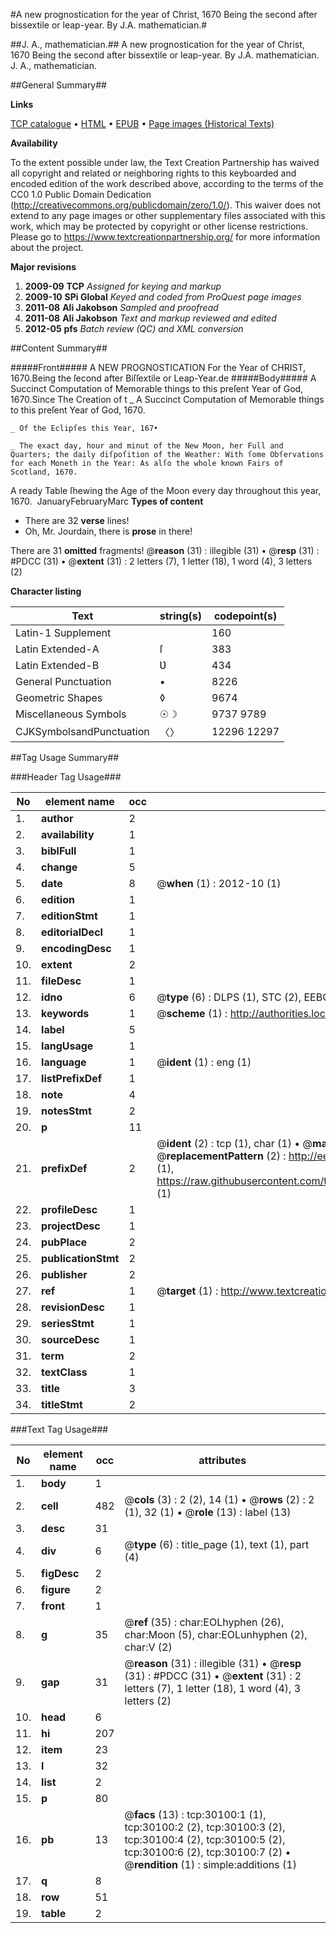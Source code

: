 #A new prognostication for the year of Christ, 1670 Being the second after bissextile or leap-year. By J.A. mathematician.#

##J. A., mathematician.##
A new prognostication for the year of Christ, 1670 Being the second after bissextile or leap-year. By J.A. mathematician.
J. A., mathematician.

##General Summary##

**Links**

[TCP catalogue](http://www.ota.ox.ac.uk/tcp/)  • 
[HTML](http://tei.it.ox.ac.uk/tcp/Texts-HTML/free/A23/A23836.html)  • 
[EPUB](http://tei.it.ox.ac.uk/tcp/Texts-EPUB/free/A23/A23836.epub) • 
[Page images (Historical Texts)](https://historicaltexts.jisc.ac.uk/eebo-99825714e)

**Availability**

To the extent possible under law, the Text Creation Partnership has waived all copyright and related or neighboring rights to this keyboarded and encoded edition of the work described above, according to the terms of the CC0 1.0 Public Domain Dedication (http://creativecommons.org/publicdomain/zero/1.0/). This waiver does not extend to any page images or other supplementary files associated with this work, which may be protected by copyright or other license restrictions. Please go to https://www.textcreationpartnership.org/ for more information about the project.

**Major revisions**

1. __2009-09__ __TCP__ *Assigned for keying and markup*
1. __2009-10__ __SPi Global__ *Keyed and coded from ProQuest page images*
1. __2011-08__ __Ali Jakobson__ *Sampled and proofread*
1. __2011-08__ __Ali Jakobson__ *Text and markup reviewed and edited*
1. __2012-05__ __pfs__ *Batch review (QC) and XML conversion*

##Content Summary##

#####Front#####
A NEW PROGNOSTICATION For the Year of CHRIST, 1670.Being the ſecond after Biſſextile or Leap-Year.de
#####Body#####
A Succinct Computation of Memorable things to this preſent Year of God, 1670.Since
The Creation of t
    _ A Succinct Computation of Memorable things to this preſent Year of God, 1670.

    _ Of the Eclipſes this Year, 167•

    _ The exact day, hour and minut of the New Moon, her Full and Quarters; the daily diſpoſition of the Weather: With ſome Obſervations for each Moneth in the Year: As alſo the whole known Fairs of Scotland, 1670.
A ready Table ſhewing the Age of the Moon every day throughout this year, 1670.  JanuaryFebruaryMarc
**Types of content**

  * There are 32 **verse** lines!
  * Oh, Mr. Jourdain, there is **prose** in there!

There are 31 **omitted** fragments! 
 @__reason__ (31) : illegible (31)  •  @__resp__ (31) : #PDCC (31)  •  @__extent__ (31) : 2 letters (7), 1 letter (18), 1 word (4), 3 letters (2)

**Character listing**


|Text|string(s)|codepoint(s)|
|---|---|---|
|Latin-1 Supplement| |160|
|Latin Extended-A|ſ|383|
|Latin Extended-B|Ʋ|434|
|General Punctuation|•|8226|
|Geometric Shapes|◊|9674|
|Miscellaneous Symbols|☉☽|9737 9789|
|CJKSymbolsandPunctuation|〈〉|12296 12297|

##Tag Usage Summary##

###Header Tag Usage###

|No|element name|occ|attributes|
|---|---|---|---|
|1.|__author__|2||
|2.|__availability__|1||
|3.|__biblFull__|1||
|4.|__change__|5||
|5.|__date__|8| @__when__ (1) : 2012-10 (1)|
|6.|__edition__|1||
|7.|__editionStmt__|1||
|8.|__editorialDecl__|1||
|9.|__encodingDesc__|1||
|10.|__extent__|2||
|11.|__fileDesc__|1||
|12.|__idno__|6| @__type__ (6) : DLPS (1), STC (2), EEBO-CITATION (1), PROQUEST (1), VID (1)|
|13.|__keywords__|1| @__scheme__ (1) : http://authorities.loc.gov/ (1)|
|14.|__label__|5||
|15.|__langUsage__|1||
|16.|__language__|1| @__ident__ (1) : eng (1)|
|17.|__listPrefixDef__|1||
|18.|__note__|4||
|19.|__notesStmt__|2||
|20.|__p__|11||
|21.|__prefixDef__|2| @__ident__ (2) : tcp (1), char (1)  •  @__matchPattern__ (2) : ([0-9\-]+):([0-9IVX]+) (1), (.+) (1)  •  @__replacementPattern__ (2) : http://eebo.chadwyck.com/downloadtiff?vid=$1&page=$2 (1), https://raw.githubusercontent.com/textcreationpartnership/Texts/master/tcpchars.xml#$1 (1)|
|22.|__profileDesc__|1||
|23.|__projectDesc__|1||
|24.|__pubPlace__|2||
|25.|__publicationStmt__|2||
|26.|__publisher__|2||
|27.|__ref__|1| @__target__ (1) : http://www.textcreationpartnership.org/docs/. (1)|
|28.|__revisionDesc__|1||
|29.|__seriesStmt__|1||
|30.|__sourceDesc__|1||
|31.|__term__|2||
|32.|__textClass__|1||
|33.|__title__|3||
|34.|__titleStmt__|2||


###Text Tag Usage###

|No|element name|occ|attributes|
|---|---|---|---|
|1.|__body__|1||
|2.|__cell__|482| @__cols__ (3) : 2 (2), 14 (1)  •  @__rows__ (2) : 2 (1), 32 (1)  •  @__role__ (13) : label (13)|
|3.|__desc__|31||
|4.|__div__|6| @__type__ (6) : title_page (1), text (1), part (4)|
|5.|__figDesc__|2||
|6.|__figure__|2||
|7.|__front__|1||
|8.|__g__|35| @__ref__ (35) : char:EOLhyphen (26), char:Moon (5), char:EOLunhyphen (2), char:V (2)|
|9.|__gap__|31| @__reason__ (31) : illegible (31)  •  @__resp__ (31) : #PDCC (31)  •  @__extent__ (31) : 2 letters (7), 1 letter (18), 1 word (4), 3 letters (2)|
|10.|__head__|6||
|11.|__hi__|207||
|12.|__item__|23||
|13.|__l__|32||
|14.|__list__|2||
|15.|__p__|80||
|16.|__pb__|13| @__facs__ (13) : tcp:30100:1 (1), tcp:30100:2 (2), tcp:30100:3 (2), tcp:30100:4 (2), tcp:30100:5 (2), tcp:30100:6 (2), tcp:30100:7 (2)  •  @__rendition__ (1) : simple:additions (1)|
|17.|__q__|8||
|18.|__row__|51||
|19.|__table__|2||
